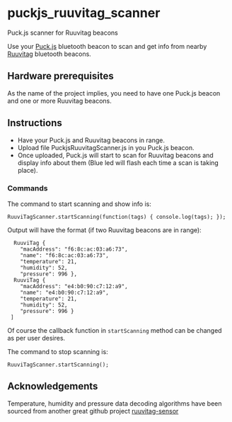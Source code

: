 # puckjs_ruuvitag_scanner
Puck.js scanner for Ruuvitag beacons

Use your [Puck.js](http://www.puck-js.com/) bluetooth beacon to scan and get info from nearby [Ruuvitag](https://ruuvitag.com/) bluetooth beacons.

## Hardware prerequisites
As the name of the project implies, you need to have one Puck.js beacon and one or more Ruuvitag beacons.

## Instructions
* Have your Puck.js and Ruuvitag beacons in range.
* Upload file PuckjsRuuvitagScanner.js in you Puck.js beacon.
* Once uploaded, Puck.js will start to scan for Ruuvitag beacons and display info about them (Blue led will flash each time a scan is taking place).


### Commands

The command to start scanning and show info is:

`RuuviTagScanner.startScanning(function(tags) { console.log(tags); });`

Output will have the format (if two Ruuvitag beacons are in range):

```[
  RuuviTag {
    "macAddress": "f6:8c:ac:03:a6:73",
    "name": "f6:8c:ac:03:a6:73",
    "temperature": 21, 
    "humidity": 52, 
    "pressure": 996 },
  RuuviTag {
    "macAddress": "e4:b0:90:c7:12:a9",
    "name": "e4:b0:90:c7:12:a9",
    "temperature": 21, 
    "humidity": 52, 
    "pressure": 996 }
 ]
```

Of course the callback function in `startScanning` method can be changed as per user desires.

The command to stop scanning is:

`RuuviTagScanner.startScanning();`

## Acknowledgements
Temperature, humidity and pressure data decoding algorithms have been sourced from another great github project [ruuvitag-sensor](https://github.com/ttu/ruuvitag-sensor)
